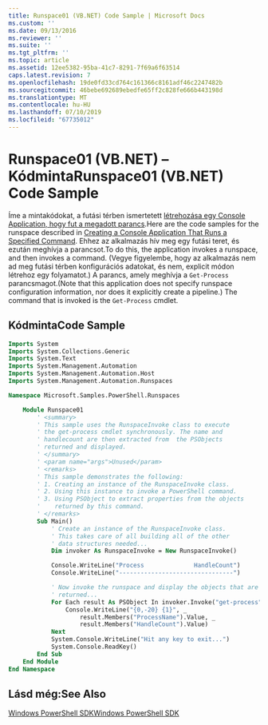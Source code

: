 ```yaml
---
title: Runspace01 (VB.NET) Code Sample | Microsoft Docs
ms.custom: ''
ms.date: 09/13/2016
ms.reviewer: ''
ms.suite: ''
ms.tgt_pltfrm: ''
ms.topic: article
ms.assetid: 12ee5382-95ba-41c7-8291-7f69a6f63514
caps.latest.revision: 7
ms.openlocfilehash: 19de0fd33cd764c161366c8161adf46c2247482b
ms.sourcegitcommit: 46bebe692689ebedfe65ff2c828fe666b443198d
ms.translationtype: MT
ms.contentlocale: hu-HU
ms.lasthandoff: 07/10/2019
ms.locfileid: "67735012"
---
```

# <a name="runspace01-vbnet-code-sample"></a><span data-ttu-id="57d8c-102">Runspace01 (VB.NET) – Kódminta</span><span class="sxs-lookup"><span data-stu-id="57d8c-102">Runspace01 (VB.NET) Code Sample</span></span>

<span data-ttu-id="57d8c-103">Íme a mintakódokat, a futási térben ismertetett [létrehozása egy Console Application, hogy fut a megadott parancs](/dotnet/csharp/programming-guide/inside-a-program/hello-world-your-first-program).</span><span class="sxs-lookup"><span data-stu-id="57d8c-103">Here are the code samples for the runspace described in [Creating a Console Application That Runs a Specified Command](/dotnet/csharp/programming-guide/inside-a-program/hello-world-your-first-program).</span></span> <span data-ttu-id="57d8c-104">Ehhez az alkalmazás hív meg egy futási teret, és ezután meghívja a parancsot.</span><span class="sxs-lookup"><span data-stu-id="57d8c-104">To do this, the application invokes a runspace, and then invokes a command.</span></span> <span data-ttu-id="57d8c-105">(Vegye figyelembe, hogy az alkalmazás nem ad meg futási térben konfigurációs adatokat, és nem, explicit módon létrehoz egy folyamatot.) A parancs, amely meghívja a `Get-Process` parancsmagot.</span><span class="sxs-lookup"><span data-stu-id="57d8c-105">(Note that this application does not specify runspace configuration information, nor does it explicitly create a pipeline.) The command that is invoked is the `Get-Process` cmdlet.</span></span>

## <a name="code-sample"></a><span data-ttu-id="57d8c-106">Kódminta</span><span class="sxs-lookup"><span data-stu-id="57d8c-106">Code Sample</span></span>

```vb
Imports System
Imports System.Collections.Generic
Imports System.Text
Imports System.Management.Automation
Imports System.Management.Automation.Host
Imports System.Management.Automation.Runspaces

Namespace Microsoft.Samples.PowerShell.Runspaces

    Module Runspace01
        ' <summary>
        ' This sample uses the RunspaceInvoke class to execute
        ' the get-process cmdlet synchronously. The name and
        ' handlecount are then extracted from  the PSObjects
        ' returned and displayed.
        ' </summary>
        ' <param name="args">Unused</param>
        ' <remarks>
        ' This sample demonstrates the following:
        ' 1. Creating an instance of the RunspaceInvoke class.
        ' 2. Using this instance to invoke a PowerShell command.
        ' 3. Using PSObject to extract properties from the objects
        '    returned by this command.
        ' </remarks>
        Sub Main()
            ' Create an instance of the RunspaceInvoke class.
            ' This takes care of all building all of the other
            ' data structures needed...
            Dim invoker As RunspaceInvoke = New RunspaceInvoke()

            Console.WriteLine("Process              HandleCount")
            Console.WriteLine("--------------------------------")

            ' Now invoke the runspace and display the objects that are
            ' returned...
            For Each result As PSObject In invoker.Invoke("get-process")
                Console.WriteLine("{0,-20} {1}", _
                    result.Members("ProcessName").Value, _
                    result.Members("HandleCount").Value)
            Next
            System.Console.WriteLine("Hit any key to exit...")
            System.Console.ReadKey()
        End Sub
    End Module
End Namespace
```

<!-- TODO!!!: [!code-csharp[Runspace01.vb](../../powershell-sdk-samples/SDK-2.0/vb/Runspace01/Runspace01.vb#L09-L53 "Runspace01.vb")] -->

## <a name="see-also"></a><span data-ttu-id="57d8c-107">Lásd még:</span><span class="sxs-lookup"><span data-stu-id="57d8c-107">See Also</span></span>

[<span data-ttu-id="57d8c-108">Windows PowerShell SDK</span><span class="sxs-lookup"><span data-stu-id="57d8c-108">Windows PowerShell SDK</span></span>](../windows-powershell-reference.md)